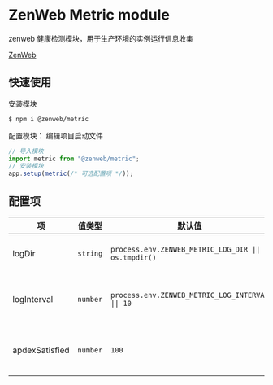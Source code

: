 # ZenWeb Metric module

zenweb 健康检测模块，用于生产环境的实例运行信息收集

[ZenWeb](https://www.npmjs.com/package/zenweb)

## 快速使用

安装模块
```bash
$ npm i @zenweb/metric
```

配置模块： 编辑项目启动文件
```ts
// 导入模块
import metric from "@zenweb/metric";
// 安装模块
app.setup(metric(/* 可选配置项 */));
```

## 配置项
| 项 | 值类型 | 默认值 | 说明 |
|----|-------|-------|-----|
| logDir | `string` | `process.env.ZENWEB_METRIC_LOG_DIR \|\| os.tmpdir()` | 日志输出目录 |
| logInterval | `number` | `process.env.ZENWEB_METRIC_LOG_INTERVAL \|\| 10` | 日志输出间隔(秒) |
| apdexSatisfied | `number` | `100` | apdex 满意值(毫秒内) |
